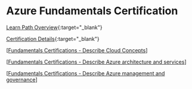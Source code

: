 # Azure Fundamentals Certification

[Learn Path Overview](https://learn.microsoft.com/en-us/collections/n6ga8m0jkgrwk){:target="_blank"}

[Certification Details](https://learn.microsoft.com/en-us/credentials/certifications/azure-fundamentals/){:target="_blank"}

[[Fundamentals Certifications - Describe Cloud Concepts]]

[[Fundamentals Certifications - Describe Azure architecture and services]]

[[Fundamentals Certifications - Describe Azure management and governance]]





[//begin]: # "Autogenerated link references for markdown compatibility"
[Fundamentals Certifications - Describe Cloud Concepts]: Fundamentals%20Certifications%20-%20Describe%20Cloud%20Concepts "Fundamentals Certifications - Describe Cloud Concepts"
[Fundamentals Certifications - Describe Azure architecture and services]: Fundamentals%20Certifications%20-%20Describe%20Azure%20architecture%20and%20services "Fundamentals Certifications - Describe Azure architecture and services"
[Fundamentals Certifications - Describe Azure management and governance]: Fundamentals%20Certifications%20-%20Describe%20Azure%20management%20and%20governance "Fundamentals Certifications - Describe Azure management and governance"
[//end]: # "Autogenerated link references"
